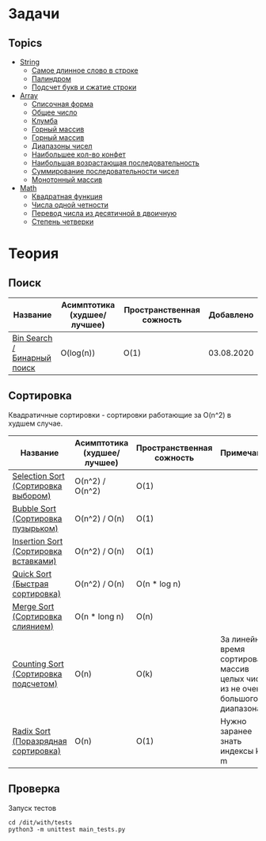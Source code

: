 # Задачи
## Topics


* [String](src/Topics/String)
    * [Самое длинное слово в строке](src/Topics/String/1)
    * [Палиндром](src/Topics/String/2)
    * [Подсчет букв и сжатие строки](src/Topics/String/3)
* [Array](src/Topics/Array)
    * [Списочная форма](src/Topics/Array/1)
    * [Общее число](src/Topics/Array/2)
    * [Клумба](src/Topics/Array/3)
    * [Горный массив](src/Topics/Array/4)
    * [Горный массив](src/Topics/Array/4)
    * [Диапазоны чисел](src/Topics/Array/5)
    * [Наибольшее кол-во конфет](src/Topics/Array/6)
    * [Наибольшая возрастающая последовательность](src/Topics/Array/7)
    * [Суммирование последовательности чисел](src/Topics/Array/8)
    * [Монотонный массив](src/Topics/Array/9)
* [Math](src/Topics/Math) 
    * [Квадратная функция](src/Topics/Math/1)
    * [Числа одной четности](src/Topics/Math/2)
    * [Перевод числа из десятичной в двоичную](src/Topics/Math/3)
    * [Степень четверки](src/Topics/Math/4)

# Теория
## Поиск

| Название                                              | Асимптотика (худшее/лучшее)   | Пространственная сожность |  Добавлено |
| -------------                                         | -------------                 | -------------             | ------------- |
| [Bin Search / Бинарный поиск](src/Search/bin_search/) | O(log(n))                     |  O(1)                     | 03.08.2020 | 


## Сортировка

Квадратичные сортировки - сортировки работающие за O(n^2) в худшем случае.

| Название                                                         | Асимптотика (худшее/лучшее)    | Пространственная сожность |  Примечание           | Добавлено |
| -------------                                                    | -------------                  | -------------             | -------------         | ------------- |
| [Selection Sort (Сортировка выбором)](src/Sort/selection_sort/)  | O(n^2) /  O(n^2)               |  O(1)                     |                       | 03.08.2020 |
| [Bubble Sort (Сортировка пузырьком)](src/Sort/buble_sort/)       | O(n^2) /  O(n)                 |  O(1)                     |                       | 03.08.2020 |
| [Insertion Sort (Сортировка вставками)](src/Sort/insertion_sort/)| O(n^2) /  O(n)                 |  O(1)                     |                       | 04.08.2020 | 
| [Quick Sort (Быстрая сортировка)](src/Sort/quick_sort/)          | O(n^2) / O(n)                  | O(n * log n)              |                       | 06.08.2020 |
| [Merge Sort (Сортировка слиянием)](src/Sort/merge_sort/)         | O(n * long n)                  | O(n)                      |                       | 13.08.2020 |
| [Counting Sort (Сортировка подсчетом)](src/Sort/counting_sort/)  | O(n)                           | O(k)                       | За линейное время сортировать массив целых чисел из не очень большого диапазона k | ??.08.2020 |
| [Radix Sort (Поразрядная сортировка)](src/Sort/radix_sort/)      | O(n)                           | O(1)                       | Нужно заранее знать индексы k, m    | ??.08.2020 |


## Проверка

Запуск тестов

```
cd /dit/with/tests
python3 -m unittest main_tests.py
```